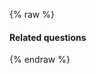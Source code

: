 ---
---

{% raw %}
<style>
miso-related-questions ul {
  display: flex;
  flex-direction: column;
  gap: 0.75rem;
  list-style: none;
  padding: 0;
  margin: 0;
}
miso-related-questions [data-role="item"] {
  padding: 0.5rem 1rem;
  border: 1px solid #999;
  border-radius: 9999px;
  cursor: pointer;
}
miso-related-questions [data-role="item"]:hover {
  color: var(--color-primary);
  border-color: var(--color-primary);
  background-color: var(--color-primary-l7);
}
</style>
<section>
  <h4>Related questions</h4>
  <miso-explore>
    <miso-related-questions></miso-related-questions>
  </miso-explore>
</section>
<script>
const misocmd = window.misocmd || (window.misocmd = []);
misocmd.push(async () => {
  MisoClient.plugins.use('std:ui');
  const client = new MisoClient({
    apiKey: '...',
    apiHost: 'http://localhost:9901/api',
  });
  const workflow = client.ui.explore;
  workflow.useApi({
    product_id: 'aaa',
  });
  workflow.useLink(false);
  workflow.on('select', ({ question }) => {
    workflow.trackers.related_questions.click([question.text]);
    alert(`You selected: ${question.text}`);
  });
  workflow.start();
});
</script>
{% endraw %}
